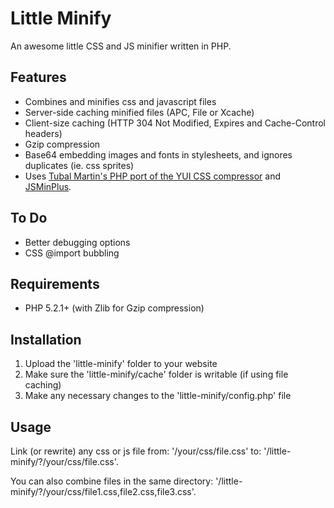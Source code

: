 # Little Minify #

An awesome little CSS and JS minifier written in PHP.

## Features ##

- Combines and minifies css and javascript files
- Server-side caching minified files (APC, File or Xcache)
- Client-size caching (HTTP 304 Not Modified, Expires and Cache-Control headers)
- Gzip compression
- Base64 embedding images and fonts in stylesheets, and ignores duplicates (ie. css sprites)
- Uses [Tubal Martin's PHP port of the YUI CSS compressor](https://github.com/tubalmartin/YUI-CSS-compressor-PHP-port) and [JSMinPlus](http://crisp.tweakblogs.net/blog/cat/716).

## To Do ##

- Better debugging options
- CSS @import bubbling

## Requirements ##

- PHP 5.2.1+ (with Zlib for Gzip compression)

## Installation ##

1. Upload the 'little-minify' folder to your website
2. Make sure the 'little-minify/cache' folder is writable (if using file caching)
3. Make any necessary changes to the 'little-minify/config.php' file

## Usage ##

Link (or rewrite) any css or js file from: '/your/css/file.css' to: '/little-minify/?/your/css/file.css'.

You can also combine files in the same directory: '/little-minify/?/your/css/file1.css,file2.css,file3.css'.